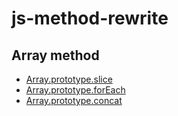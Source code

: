 # js-method-rewrite

## Array method

* [Array.prototype.slice](https://codepen.io/leechikit/pen/PmjrNr)
* [Array.prototype.forEach](https://codepen.io/leechikit/pen/XRaWbR)
* [Array.prototype.concat](https://codepen.io/leechikit/pen/gWxzmM)